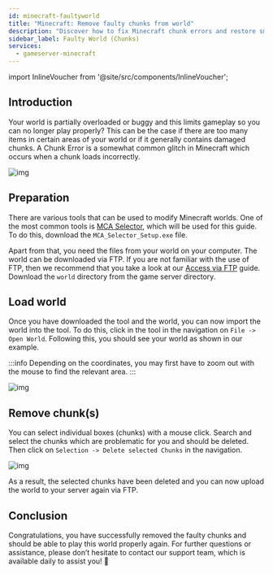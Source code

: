 ```yaml
---
id: minecraft-faultyworld
title: "Minecraft: Remove faulty chunks from world"
description: "Discover how to fix Minecraft chunk errors and restore smooth gameplay by removing corrupted world sections → Learn more now"
sidebar_label: Faulty World (Chunks)
services:
  - gameserver-minecraft
---
```


import InlineVoucher from '@site/src/components/InlineVoucher';

## Introduction

Your world is partially overloaded or buggy and this limits gameplay so you can no longer play properly? This can be the case if there are too many items in certain areas of your world or if it generally contains damaged chunks. A Chunk Error is a somewhat common glitch in Minecraft which occurs when a chunk loads incorrectly.

![img](https://screensaver01.zap-hosting.com/index.php/s/A5bj6posqkTfGK8/preview)

## Preparation

There are various tools that can be used to modify Minecraft worlds. One of the most common tools is [MCA Selector](https://github.com/Querz/mcaselector), which will be used for this guide. To do this, download the `MCA_Selector_Setup.exe` file.

Apart from that, you need the files from your world on your computer. The world can be downloaded via FTP. If you are not familiar with the use of FTP, then we recommend that you take a look at our [Access via FTP](gameserver-ftpaccess.md) guide. Download the `world` directory from the game server directory. 



## Load world

Once you have downloaded the tool and the world, you can now import the world into the tool. To do this, click in the tool in the navigation on `File -> Open World`. Following this, you should see your world as shown in our example. 

:::info
Depending on the coordinates, you may first have to zoom out with the mouse to find the relevant area. 
:::

![img](https://screensaver01.zap-hosting.com/index.php/s/eGY45mKdd4ZEwW4/download)



## Remove chunk(s)
You can select individual boxes (chunks) with a mouse click. Search and select the chunks which are problematic for you and should be deleted. Then click on `Selection -> Delete selected Chunks` in the navigation.

![img](https://screensaver01.zap-hosting.com/index.php/s/HDCAEX3iWyjjXQm/download)

As a result, the selected chunks have been deleted and you can now upload the world to your server again via FTP. 

## Conclusion
Congratulations, you have successfully removed the faulty chunks and should be able to play this world properly again. For further questions or assistance, please don’t hesitate to contact our support team, which is available daily to assist you! 🙂

<InlineVoucher />

